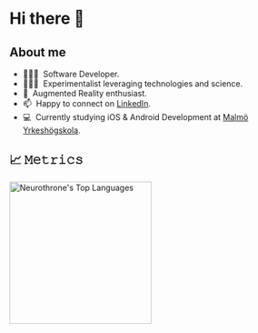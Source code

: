 # Hi there 👋

## About me

- 👨🏻‍💻  &nbsp;Software Developer.
- 👨🏻‍🔬  &nbsp;Experimentalist leveraging technologies and science.
- 🤗  &nbsp;Augmented Reality enthusiast.
- 📫  &nbsp;Happy to connect on [LinkedIn][linkedin].
- 💻  &nbsp;Currently studying iOS & Android Development at [Malmö Yrkeshögskola][my].


## 📈 𝙼𝚎𝚝𝚛𝚒𝚌𝚜

<a href="#">
<img src="https://github-readme-stats.vercel.app/api/top-langs/?username=neurothrone&langs_count=8&layout=compact&theme=react&hide_border=true&bg_color=0d1117&title_color=FFFFFF&icon_color=F8D866&hide=Jupyter%20Notebook"
     alt="Neurothrone's Top Languages"
     height="250">
</a>


[linkedin]: https://www.linkedin.com/in/neurothrone/
[website]: https://neurothrone.tech
[my]: https://my.se/
